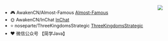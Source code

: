 <img align="right" src="https://github-readme-stats.vercel.app/api?username=noseparte&show_icons=true&icon_color=805AD5&text_color=718096&bg_color=ffffff&hide_title=true" />

- :video_game: AwakenCN/Almost-Famous [Almost-Famous](https://github.com/AwakenCN/Almost-Famous/)
- :sun_with_face: AwakenCN/InChat [InChat](https://github.com/AwakenCN/InChat/)
- :star: noseparte/ThreeKingdomsStrategic [ThreeKingdomsStrategic](https://github.com/noseparte/ThreeKingdomsStrategic/)
- :heart: 微信公众号 【简学Java】 
